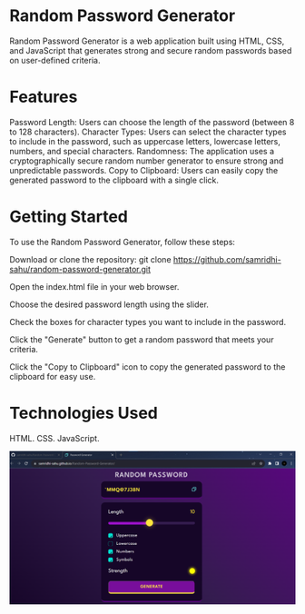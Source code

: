 # Random Password Generator
Random Password Generator is a web application built using HTML, CSS, and JavaScript that generates strong and secure random passwords based on user-defined criteria.

# Features
Password Length: Users can choose the length of the password (between 8 to 128 characters).
Character Types: Users can select the character types to include in the password, such as uppercase letters, lowercase letters, numbers, and special characters.
Randomness: The application uses a cryptographically secure random number generator to ensure strong and unpredictable passwords.
Copy to Clipboard: Users can easily copy the generated password to the clipboard with a single click.

# Getting Started
To use the Random Password Generator, follow these steps:

Download or clone the repository: git clone https://github.com/samridhi-sahu/random-password-generator.git

Open the index.html file in your web browser.

Choose the desired password length using the slider.

Check the boxes for character types you want to include in the password.

Click the "Generate" button to get a random password that meets your criteria.

Click the "Copy to Clipboard" icon to copy the generated password to the clipboard for easy use.

# Technologies Used
HTML.
CSS.
JavaScript.

![Screenshot](ss.png)
